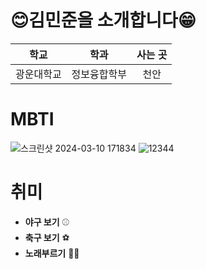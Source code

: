 # 😊김민준을 소개합니다😁
| 학교 | 학과 | 사는 곳 |
| --- | --- | :---: | 
| 광운대학교 | 정보융합학부 | 천안 |
# MBTI
<!-- Image -->
![스크린샷 2024-03-10 171834](https://github.com/seongyun4359/Front-end_Study/assets/162248986/d3d30743-a2b3-4edb-a418-2e2dd24257af)
![12344](https://github.com/seongyun4359/Front-end_Study/assets/162248986/e2d52b9a-b280-4f20-9f62-a163a400ff90)
# 취미
- **야구 보기** ⚾
- **축구 보기** ⚽
- **노래부르기** 🎤🎶

